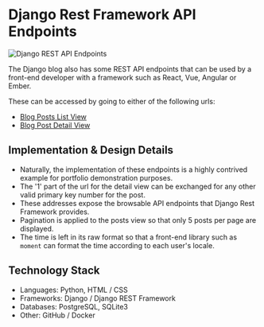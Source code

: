 # Django Rest Framework API Endpoints

![Django REST API Endpoints](https://wl-portfolio.s3.eu-west-2.amazonaws.com/post_images/django-rest-framework.png)

The Django blog also has some REST API endpoints that can be used by a front-end developer with a framework such as React, Vue, Angular or Ember.

These can be accessed by going to either of the following urls:

- [Blog Posts List View](https://waynelambert.dev/api/blog/posts)
- [Blog Post Detail View](https://waynelambert.dev/api/blog/posts/1)

## Implementation & Design Details

- Naturally, the implementation of these endpoints is a highly contrived example for portfolio demonstration purposes.
- The '1' part of the url for the detail view can be exchanged for any other valid primary key number for the post.
- These addresses expose the browsable API endpoints that Django Rest Framework provides.
- Pagination is applied to the posts view so that only 5 posts per page are displayed.
- The time is left in its raw format so that a front-end library such as `moment` can format the time according to each user's locale.

## Technology Stack

- Languages: Python, HTML / CSS
- Frameworks: Django / Django REST Framework
- Databases: PostgreSQL, SQLite3
- Other: GitHub / Docker
